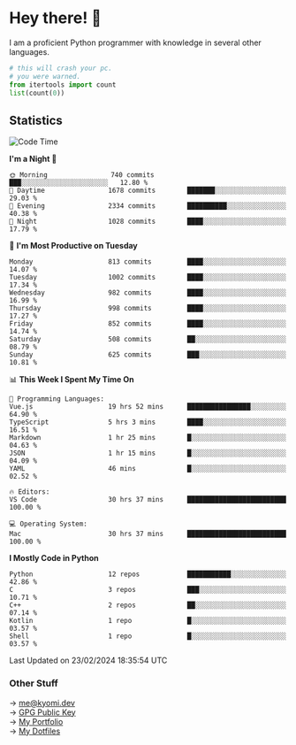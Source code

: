 # Hey there! 👋

I am a proficient Python programmer with knowledge in several other languages.

```py
# this will crash your pc.
# you were warned.
from itertools import count
list(count(0))
```

## Statistics
<!--START_SECTION:waka-->
![Code Time](http://img.shields.io/badge/Code%20Time-935%20hrs%2040%20mins-blue)

**I'm a Night 🦉** 

```text
🌞 Morning                740 commits         ███░░░░░░░░░░░░░░░░░░░░░░   12.80 % 
🌆 Daytime                1678 commits        ███████░░░░░░░░░░░░░░░░░░   29.03 % 
🌃 Evening                2334 commits        ██████████░░░░░░░░░░░░░░░   40.38 % 
🌙 Night                  1028 commits        ████░░░░░░░░░░░░░░░░░░░░░   17.79 % 
```
📅 **I'm Most Productive on Tuesday** 

```text
Monday                   813 commits         ████░░░░░░░░░░░░░░░░░░░░░   14.07 % 
Tuesday                  1002 commits        ████░░░░░░░░░░░░░░░░░░░░░   17.34 % 
Wednesday                982 commits         ████░░░░░░░░░░░░░░░░░░░░░   16.99 % 
Thursday                 998 commits         ████░░░░░░░░░░░░░░░░░░░░░   17.27 % 
Friday                   852 commits         ████░░░░░░░░░░░░░░░░░░░░░   14.74 % 
Saturday                 508 commits         ██░░░░░░░░░░░░░░░░░░░░░░░   08.79 % 
Sunday                   625 commits         ███░░░░░░░░░░░░░░░░░░░░░░   10.81 % 
```


📊 **This Week I Spent My Time On** 

```text
💬 Programming Languages: 
Vue.js                   19 hrs 52 mins      ████████████████░░░░░░░░░   64.90 % 
TypeScript               5 hrs 3 mins        ████░░░░░░░░░░░░░░░░░░░░░   16.51 % 
Markdown                 1 hr 25 mins        █░░░░░░░░░░░░░░░░░░░░░░░░   04.63 % 
JSON                     1 hr 15 mins        █░░░░░░░░░░░░░░░░░░░░░░░░   04.09 % 
YAML                     46 mins             █░░░░░░░░░░░░░░░░░░░░░░░░   02.52 % 

🔥 Editors: 
VS Code                  30 hrs 37 mins      █████████████████████████   100.00 % 

💻 Operating System: 
Mac                      30 hrs 37 mins      █████████████████████████   100.00 % 
```

**I Mostly Code in Python** 

```text
Python                   12 repos            ███████████░░░░░░░░░░░░░░   42.86 % 
C                        3 repos             ███░░░░░░░░░░░░░░░░░░░░░░   10.71 % 
C++                      2 repos             ██░░░░░░░░░░░░░░░░░░░░░░░   07.14 % 
Kotlin                   1 repo              █░░░░░░░░░░░░░░░░░░░░░░░░   03.57 % 
Shell                    1 repo              █░░░░░░░░░░░░░░░░░░░░░░░░   03.57 % 
```




 Last Updated on 23/02/2024 18:35:54 UTC
<!--END_SECTION:waka-->

### Other Stuff

→ [me@kyomi.dev](mailto:me@kyomi.dev)\
→ [GPG Public Key](https://github.com/bitterteriyaki.gpg)\
→ [My Portfolio](https://kyomi.dev)\
→ [My Dotfiles](https://github.com/bitterteriyaki/dotfiles)
